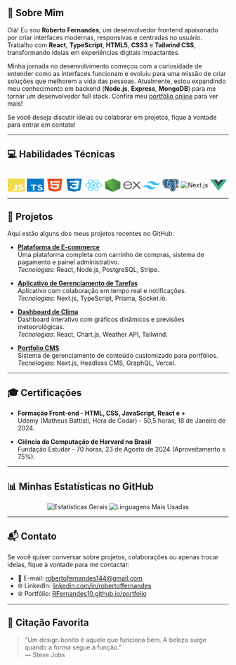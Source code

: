 ## 🌟 Sobre Mim

Olá! Eu sou **Roberto Fernandes**, um desenvolvedor frontend apaixonado por criar interfaces modernas, responsivas e centradas no usuário. Trabalho com **React**, **TypeScript**, **HTML5**, **CSS3** e **Tailwind CSS**, transformando ideias em experiências digitais impactantes.

Minha jornada no desenvolvimento começou com a curiosidade de entender como as interfaces funcionam e evoluiu para uma missão de criar soluções que melhorem a vida das pessoas. Atualmente, estou expandindo meu conhecimento em backend (**Node.js**, **Express**, **MongoDB**) para me tornar um desenvolvedor full stack. Confira meu [portfólio online](https://RFernandes10.github.io/portfolio) para ver mais!

Se você deseja discutir ideias ou colaborar em projetos, fique à vontade para entrar em contato!

---

## 💻 Habilidades Técnicas

<div style="display: inline_block"><br>
<!-- Linguagens de Programação -->
  <img align="center" alt="JavaScript" height="30" width="40" src="https://raw.githubusercontent.com/devicons/devicon/master/icons/javascript/javascript-plain.svg">
  <img align="center" alt="TypeScript" height="30" width="40" src="https://raw.githubusercontent.com/devicons/devicon/master/icons/typescript/typescript-original.svg">
  <img align="center" alt="HTML5" height="30" width="40" src="https://raw.githubusercontent.com/devicons/devicon/master/icons/html5/html5-original.svg">
  <img align="center" alt="CSS3" height="30" width="40" src="https://raw.githubusercontent.com/devicons/devicon/master/icons/css3/css3-original.svg">

  <!-- Frameworks e Bibliotecas -->
  <img align="center" alt="React" height="30" width="40" src="https://raw.githubusercontent.com/devicons/devicon/master/icons/react/react-original.svg">
  <img align="center" alt="Node.js" height="30" width="40" src="https://raw.githubusercontent.com/devicons/devicon/master/icons/nodejs/nodejs-original.svg">
  <img align="center" alt="Express" height="30" width="40" src="https://raw.githubusercontent.com/devicons/devicon/master/icons/express/express-original.svg">
  <img align="center" alt="Tailwind CSS" height="30" width="40" src="https://raw.githubusercontent.com/devicons/devicon/master/icons/tailwindcss/tailwindcss-original.svg">
  <img align="center" alt="PostgreSQL" height="30" width="40" src="https://raw.githubusercontent.com/devicons/devicon/master/icons/postgresql/postgresql-original.svg">
  <!-- Mantendo Next.js e Vue.js como placeholders, pendente confirmação -->
  <img align="center" alt="Next.js" height="30" width="40" src="https://cdn.jsdelivr.net/gh/devicons/devicon/icons/nextjs/nextjs-original.svg" />
  <img align="center" alt="Vue.js" height="30" width="40" src="https://raw.githubusercontent.com/devicons/devicon/master/icons/vuejs/vuejs-original.svg">
</div>

---

## 🚀 Projetos

Aqui estão alguns dos meus projetos recentes no GitHub:

- **[Plataforma de E-commerce](https://github.com/RFernandes10/ecommerce)**  
  Uma plataforma completa com carrinho de compras, sistema de pagamento e painel administrativo.  
  *Tecnologias*: React, Node.js, PostgreSQL, Stripe.

- **[Aplicativo de Gerenciamento de Tarefas](https://github.com/RFernandes10/task-app)**  
  Aplicativo com colaboração em tempo real e notificações.  
  *Tecnologias*: Next.js, TypeScript, Prisma, Socket.io.

- **[Dashboard de Clima](https://github.com/RFernandes10/weather-dashboard)**  
  Dashboard interativo com gráficos dinâmicos e previsões meteorológicas.  
  *Tecnologias*: React, Chart.js, Weather API, Tailwind.

- **[Portfolio CMS](https://github.com/RFernandes10/portfolio-cms)**  
  Sistema de gerenciamento de conteúdo customizado para portfólios.  
  *Tecnologias*: Next.js, Headless CMS, GraphQL, Vercel.

---

## 🎓 Certificações

- **Formação Front-end - HTML, CSS, JavaScript, React e +**  
  Udemy (Matheus Battisti, Hora de Codar) - 50,5 horas, 18 de Janeiro de 2024.

- **Ciência da Computação de Harvard no Brasil**  
  Fundação Estudar - 70 horas, 23 de Agosto de 2024 (Aproveitamento ≥ 75%).

---

## 📊 Minhas Estatísticas no GitHub

<div align="center">
  <!-- Estatísticas Gerais -->
  <img src="https://github-readme-stats.vercel.app/api?username=RFernandes10&show_icons=true&theme=tokyonight&include_all_commits=true&count_private=true" alt="Estatísticas Gerais" />
  
  <!-- Linguagens Mais Usadas -->
  <img src="https://github-readme-stats.vercel.app/api/top-langs/?username=RFernandes10&layout=compact&langs_count=6&theme=highcontrast" alt="Linguagens Mais Usadas" />
</div>

---

## 📬 Contato

Se você quiser conversar sobre projetos, colaborações ou apenas trocar ideias, fique à vontade para me contactar:

- 📧 E-mail: [robertofernandes144@gmail.com](mailto:robertofernandes144@gmail.com)
- 🌐 LinkedIn: [linkedin.com/in/robertoffernandes](https://www.linkedin.com/in/robertoffernandes/)
- 🌐 Portfólio: [RFernandes10.github.io/portfolio](https://RFernandes10.github.io/portfolio)

---

## 🌈 Citação Favorita

> "Um design bonito é aquele que funciona bem. A beleza surge quando a forma segue a função."  
> — Steve Jobs
